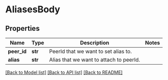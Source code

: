 # AliasesBody

## Properties
Name | Type | Description | Notes
------------ | ------------- | ------------- | -------------
**peer_id** | **str** | PeerId that we want to set alias to. | 
**alias** | **str** | Alias that we want to attach to peerId. | 

[[Back to Model list]](../README.md#documentation-for-models) [[Back to API list]](../README.md#documentation-for-api-endpoints) [[Back to README]](../README.md)

